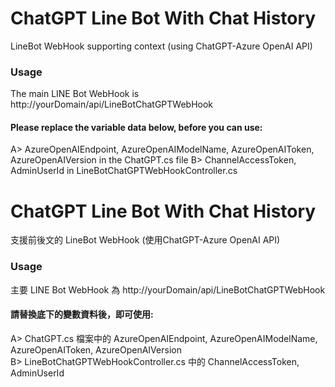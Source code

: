 # ChatGPT Line Bot With Chat History
LineBot WebHook supporting context (using ChatGPT-Azure OpenAI API)

### Usage
The main LINE Bot WebHook is http://yourDomain/api/LineBotChatGPTWebHook

#### Please replace the variable data below, before you can use:
A> AzureOpenAIEndpoint, AzureOpenAIModelName, AzureOpenAIToken, AzureOpenAIVersion in the ChatGPT.cs file
B> ChannelAccessToken, AdminUserId in LineBotChatGPTWebHookController.cs

# ChatGPT Line Bot With Chat History
支援前後文的 LineBot WebHook (使用ChatGPT-Azure OpenAI API)

### Usage
主要 LINE Bot WebHook 為 http://yourDomain/api/LineBotChatGPTWebHook

#### 請替換底下的變數資料後，即可使用:
A> ChatGPT.cs 檔案中的 AzureOpenAIEndpoint, AzureOpenAIModelName, AzureOpenAIToken, AzureOpenAIVersion    
B> LineBotChatGPTWebHookController.cs 中的 ChannelAccessToken, AdminUserId    